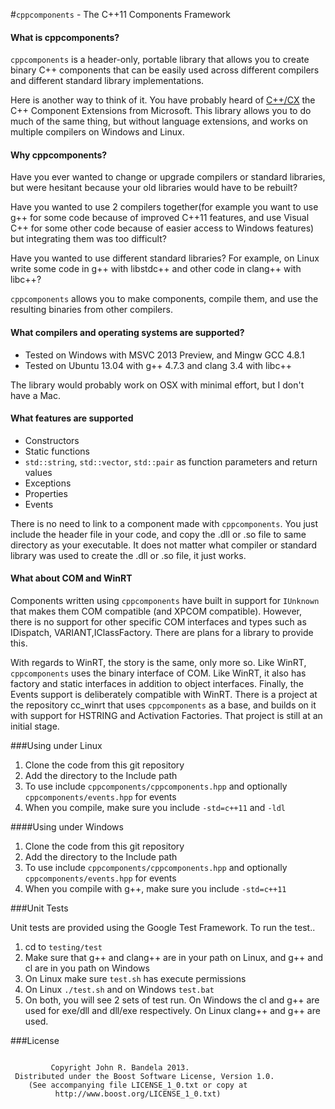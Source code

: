 #`cppcomponents` - The C++11 Components Framework 

#### What is cppcomponents?
`cppcomponents` is a header-only, portable library that allows you to create binary C++ components that can be easily used
across different compilers and different standard library implementations.

Here is another way to think of it. You have probably heard of [C++/CX](http://en.wikipedia.org/wiki/C%2B%2B/CX) the C++ 
Component Extensions from Microsoft. This library allows you to do much of the same thing, but without language extensions,
and works on multiple compilers on Windows and Linux.



#### Why cppcomponents?

Have you ever wanted to change or upgrade compilers or standard libraries, but were hesitant because your old libraries would have to be rebuilt?

Have you wanted to use 2 compilers together(for example you want to use g++ for some code because of improved C++11 features, 
and use Visual C++ for some other code because of easier access to Windows features) but integrating them was too difficult?

Have you wanted to use different standard libraries? For example, on Linux write some code in g++ with libstdc++ and other code in clang++ with libc++?

`cppcomponents` allows you to make components, compile them, and use the resulting binaries from other compilers.

#### What compilers and operating systems are supported?

* Tested on Windows with MSVC 2013 Preview, and Mingw GCC 4.8.1 
* Tested on Ubuntu 13.04 with g++ 4.7.3 and clang 3.4 with libc++

The library would probably work on OSX with minimal effort, but I don't have a Mac.


#### What features are supported

* Constructors
* Static functions
* `std::string`, `std::vector`, `std::pair` as function parameters and return values
* Exceptions
* Properties
* Events

There is no need to link to a component made with `cppcomponents`. You just include the header file in your code, and copy the .dll or .so file to same directory as your 
executable. It does not matter what compiler or standard library was used to create the .dll or .so file, it just works.

#### What about COM and WinRT

Components written using `cppcomponents` have built in support for `IUnknown` that makes them COM compatible (and XPCOM compatible). 
However, there is no support for other specific COM interfaces and types such as IDispatch, VARIANT,IClassFactory. There are plans for a library to provide this.

With regards to WinRT, the story is the same, only more so. Like WinRT, `cppcomponents` uses the binary interface of COM.
Like WinRT, it also has factory and static interfaces in addition to object interfaces. Finally, the Events support is deliberately
compatible with WinRT.
There is a project at the repository cc_winrt that uses `cppcomponents` as a base, and builds on it with support for HSTRING and Activation Factories.
That project is still at an initial stage.


###Using under Linux

1. Clone the code from this git repository
2. Add the directory to the Include path
3. To use include `cppcomponents/cppcomponents.hpp` and optionally `cppcomponents/events.hpp` for events
4. When you compile, make sure you include `-std=c++11` and `-ldl`

####Using under Windows

1. Clone the code from this git repository
2. Add the directory to the Include path
3. To use include `cppcomponents/cppcomponents.hpp` and optionally `cppcomponents/events.hpp` for events
4. When you compile with g++, make sure you include `-std=c++11`


###Unit Tests

Unit tests are provided using the Google Test Framework.
To run the test..

1. cd to `testing/test` 
2. Make sure that g++ and clang++ are in your path on Linux, and g++ and cl are in you path on Windows
3. On Linux make sure `test.sh` has execute permissions
4. On Linux `./test.sh` and on Windows `test.bat`
5. On both, you will see 2 sets of test run. On Windows the cl and g++ are used for exe/dll and dll/exe respectively. On Linux clang++ and g++ are used.



###License

```

         Copyright John R. Bandela 2013.
 Distributed under the Boost Software License, Version 1.0.
    (See accompanying file LICENSE_1_0.txt or copy at
          http://www.boost.org/LICENSE_1_0.txt)
```